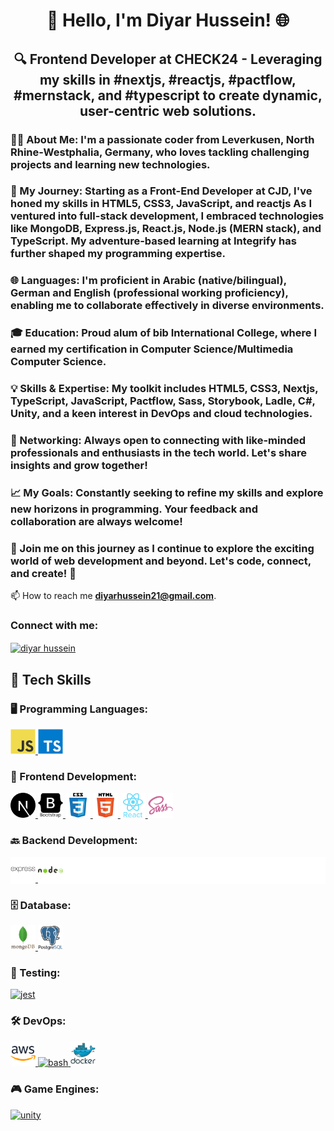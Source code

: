 <h1 align="center">🌟 Hello, I'm Diyar Hussein! 🌐</h1>
<h2 align="center">
 🔍 Frontend Developer at CHECK24 - Leveraging my skills in #nextjs, #reactjs, #pactflow, #mernstack, and #typescript to create dynamic, user-centric web solutions.</h2>
 <h3>👨‍💻 About Me: I'm a passionate coder from Leverkusen, North Rhine-Westphalia, Germany, who loves tackling challenging projects and learning new technologies.</h3>
 <h3>🚀 My Journey: Starting as a Front-End Developer at CJD, I've honed my skills in HTML5, CSS3, JavaScript, and reactjs As I ventured into full-stack development, I embraced technologies like MongoDB, Express.js, React.js, Node.js (MERN stack), and TypeScript. My adventure-based learning at Integrify has further shaped my programming expertise.</h3>
 <h3>🌐 Languages: I'm proficient in Arabic (native/bilingual), German and English (professional working proficiency), enabling me to collaborate effectively in diverse environments.</h3>
 <h3>🎓 Education: Proud alum of bib International College, where I earned my certification in Computer Science/Multimedia Computer Science.</h3>
 <h3>💡 Skills & Expertise: My toolkit includes HTML5, CSS3, Nextjs, TypeScript, JavaScript, Pactflow, Sass, Storybook, Ladle, C#, Unity, and a keen interest in DevOps and cloud technologies.</h3>
 <h3>🔗 Networking: Always open to connecting with like-minded professionals and enthusiasts in the tech world. Let's share insights and grow together!</h3>
 <h3>📈 My Goals: Constantly seeking to refine my skills and explore new horizons in programming. Your feedback and collaboration are always welcome!</h3>
 <h3>🌟 Join me on this journey as I continue to explore the exciting world of web development and beyond. Let's code, connect, and create! 🚀</h3>

📫 How to reach me **diyarhussein21@gmail.com**.

<h3 align="left">Connect with me:</h3>
<p align="left">
  <a href="https://www.linkedin.com/in/diyar-hussein/" target="blank"
    ><img
      align="center"
      src="https://raw.githubusercontent.com/rahuldkjain/github-profile-readme-generator/master/src/images/icons/Social/linked-in-alt.svg"
      alt="diyar hussein"
      height="30"
      width="40"
  /></a>
</p>

<h2>💼 Tech Skills</h2>
<h3 align="left">🖥️ Programming Languages:</h3>
<p>
  <a
    href="https://developer.mozilla.org/en-US/docs/Web/JavaScript"
    target="_blank"
    rel="noreferrer"
  >
    <img
      src="https://raw.githubusercontent.com/devicons/devicon/master/icons/javascript/javascript-original.svg"
      alt="javascript"
      width="40"
      height="40"
    />
  </a>
  <a href="https://www.typescriptlang.org/" target="_blank" rel="noreferrer">
    <img
      src="https://raw.githubusercontent.com/devicons/devicon/master/icons/typescript/typescript-original.svg"
      alt="typescript"
      width="40"
      height="40"
    />
  </a>
</p>
<h3 align="left">🎨 Frontend Development:</h3>
<p>
     <a
    href="https://nextjs.org/"
    target="_blank"
    rel="noreferrer"
  >
     <img
      src="https://raw.githubusercontent.com/devicons/devicon/master/icons/nextjs/nextjs-original.svg"
      alt="typescript"
      width="40"
      height="40"
    />
    </a>
  <a href="https://getbootstrap.com" target="_blank" rel="noreferrer">
    <img
      src="https://raw.githubusercontent.com/devicons/devicon/master/icons/bootstrap/bootstrap-plain-wordmark.svg"
      alt="bootstrap"
      width="40"
      height="40"
    />
  </a>
  <a href="https://www.w3schools.com/css/" target="_blank" rel="noreferrer">
    <img
      src="https://raw.githubusercontent.com/devicons/devicon/master/icons/css3/css3-original-wordmark.svg"
      alt="css3"
      width="40"
      height="40"
    />
  </a>
  <a href="https://www.w3.org/html/" target="_blank" rel="noreferrer">
    <img
      src="https://raw.githubusercontent.com/devicons/devicon/master/icons/html5/html5-original-wordmark.svg"
      alt="html5"
      width="40"
      height="40"
    />
  </a>
  <a href="https://reactjs.org/" target="_blank" rel="noreferrer">
    <img
      src="https://raw.githubusercontent.com/devicons/devicon/master/icons/react/react-original-wordmark.svg"
      alt="react"
      width="40"
      height="40"
    />
  </a>
  <a href="https://sass-lang.com" target="_blank" rel="noreferrer">
    <img
      src="https://raw.githubusercontent.com/devicons/devicon/master/icons/sass/sass-original.svg"
      alt="sass"
      width="40"
      height="40"
    />
  </a>
</p>
<h3 align="left">🔙 Backend Development:</h3>
<p style="background-color: white">
  <a href="https://expressjs.com" target="_blank" rel="noreferrer">
    <img
      src="https://raw.githubusercontent.com/devicons/devicon/master/icons/express/express-original-wordmark.svg"
      alt="express"
      width="40"
      height="40"
    />
  </a>
  <a href="https://nodejs.org" target="_blank" rel="noreferrer">
    <img
      src="https://raw.githubusercontent.com/devicons/devicon/master/icons/nodejs/nodejs-original-wordmark.svg"
      alt="nodejs"
      width="40"
      height="40"
    />
  </a>
</p>
<h3 align="left">🗄️ Database:</h3>
<p>
  <a href="https://www.mongodb.com/" target="_blank" rel="noreferrer">
    <img
      src="https://raw.githubusercontent.com/devicons/devicon/master/icons/mongodb/mongodb-original-wordmark.svg"
      alt="mongodb"
      width="40"
      height="40"
    />
  </a>
  <a href="https://www.postgresql.org" target="_blank" rel="noreferrer">
    <img
      src="https://raw.githubusercontent.com/devicons/devicon/master/icons/postgresql/postgresql-original-wordmark.svg"
      alt="postgresql"
      width="40"
      height="40"
    />
  </a>
</p>

<h3 align="left">🧪 Testing:</h3>
<p>
  <a href="https://jestjs.io" target="_blank" rel="noreferrer">
    <img
      src="https://www.vectorlogo.zone/logos/jestjsio/jestjsio-icon.svg"
      alt="jest"
      width="40"
      height="40"
    />
  </a>
</p>
<h3 align="left">🛠️ DevOps:</h3>
<p>
  <a href="https://aws.amazon.com" target="_blank" rel="noreferrer">
    <img
      src="https://raw.githubusercontent.com/devicons/devicon/master/icons/amazonwebservices/amazonwebservices-original-wordmark.svg"
      alt="aws"
      width="40"
      height="40"
    />
  </a>
  <a href="https://www.gnu.org/software/bash/" target="_blank" rel="noreferrer">
    <img
      src="https://www.vectorlogo.zone/logos/gnu_bash/gnu_bash-icon.svg"
      alt="bash"
      width="40"
      height="40"
    />
  </a>
  <a href="https://www.docker.com/" target="_blank" rel="noreferrer">
    <img
      src="https://raw.githubusercontent.com/devicons/devicon/master/icons/docker/docker-original-wordmark.svg"
      alt="docker"
      width="40"
      height="40"
    />
  </a>
</p>
<h3 align="left">🎮 Game Engines:</h3>
<p>
  <a href="https://unity.com/" target="_blank" rel="noreferrer">
    <img
      src="https://www.vectorlogo.zone/logos/unity3d/unity3d-icon.svg"
      alt="unity"
      width="40"
      height="40"
    />
  </a>
</p>
